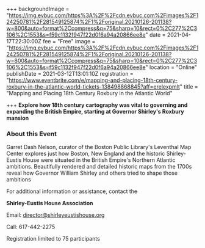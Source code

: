 +++
backgroundImage = "https://img.evbuc.com/https%3A%2F%2Fcdn.evbuc.com%2Fimages%2F124250781%2F281549125874%2F1%2Foriginal.20210126-201138?w=800&auto=format%2Ccompress&q=75&sharp=10&rect=0%2C277%2C3106%2C1553&s=f59c1132f947f22d0f6a94a20866ee8e"
date = 2021-04-17T22:30:00Z
fee = "Free"
image = "https://img.evbuc.com/https%3A%2F%2Fcdn.evbuc.com%2Fimages%2F124250781%2F281549125874%2F1%2Foriginal.20210126-201138?w=800&auto=format%2Ccompress&q=75&sharp=10&rect=0%2C277%2C3106%2C1553&s=f59c1132f947f22d0f6a94a20866ee8e"
location = "Online"
publishDate = 2021-03-12T13:01:10Z
registration = "https://www.eventbrite.com/e/mapping-and-placing-18th-century-roxbury-in-the-atlantic-world-tickets-138498868845?aff=erelexpmlt"
title = "Mapping and Placing 18th Century Roxbury in the Atlantic World"

+++
**Explore how 18th century cartography was vital to governing and expanding the British Empire, starting at Governor Shirley's Roxbury mansion**

### About this Event

Garret Dash Nelson, curator of the Boston Public Library's Leventhal Map Center explores just how Boston, New England and the historic Shirley-Eustis House were situated in the British Empire's Northern Atlantic ambitions. Beautifully rendered and detailed historic maps from the 1700s reveal how Governor William Shirley and others tried to shape those ambitions

For additional information or assistance, contact the

**Shirley-Eustis House Association**

Email: director@shirleyeustishouse.org

Call: 617-442-2275

Registration limited to 75 participants